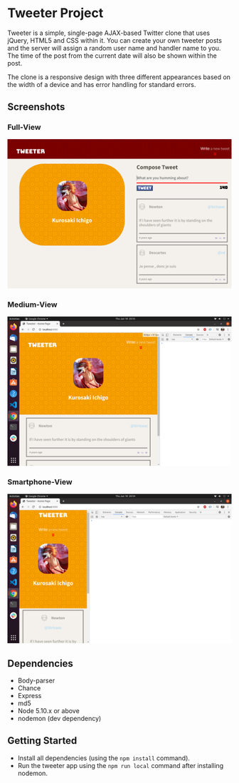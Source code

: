 # Tweeter Project

Tweeter is a simple, single-page AJAX-based Twitter clone that uses jQuery, HTML5 and CSS within it. You can create your own tweeter posts and the server will assign a random user name and handler name to you. The time of the post from the current date will also be shown within the post. 

The clone is a responsive design with three different appearances based on the width of a device and has error handling for standard errors. 

## Screenshots

### Full-View

!["Screenshot of URLs page"](https://github.com/victorzzz12/tweeter/blob/master/docs/Full-view.png)


### Medium-View

!["Screenshot of URLs page"](https://github.com/victorzzz12/tweeter/blob/master/docs/Medium-view.png)


### Smartphone-View

!["Screenshot of URLs page"](https://github.com/victorzzz12/tweeter/blob/master/docs/Small-view.png)


## Dependencies

- Body-parser
- Chance
- Express
- md5
- Node 5.10.x or above
- nodemon (dev dependency)

## Getting Started 

- Install all dependencies (using the `npm install` command).
- Run the tweeter app using the `npm run local` command after installing nodemon.